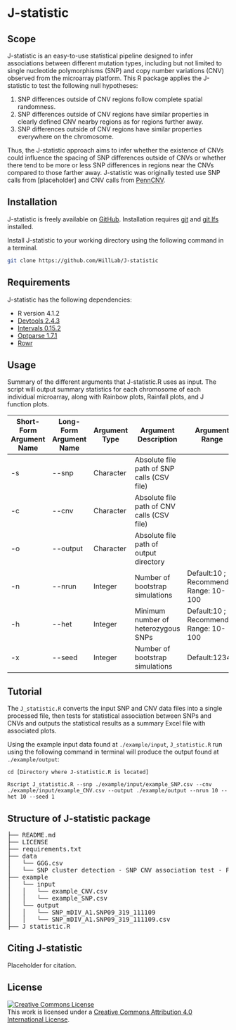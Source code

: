 # J-statistic

## Scope

J-statistic is an easy-to-use statistical pipeline designed to infer associations between different mutation types, including but not limited to single nucleotide polymorphisms (SNP) and copy number variations (CNV) observed from the microarray platform. This R package applies the J-statistic to test the following null hypotheses:

1. SNP differences outside of CNV regions follow complete spatial randomness.
2. SNP differences outside of CNV regions have similar properties in clearly defined CNV nearby regions as for regions further away.
3. SNP differences outside of CNV regions have similar properties everywhere on the chromosome.

Thus, the J-statistic approach aims to infer whether the existence of CNVs could influence the spacing of SNP differences outside of CNVs or whether there tend to be more or less SNP differences in regions near the CNVs compared to those farther away. J-statistic was originally tested use SNP calls from [placeholder] and CNV calls from [PennCNV](http://penncnv.openbioinformatics.org/en/latest/). 

## Installation

J-statistic is freely available on [GitHub](https://github.com/HillLab/J-statistic). Installation requires [git](https://git-scm.com/) and [git lfs](https://git-lfs.github.com/) installed. 

Install J-statistic to your working directory using the following command in a terminal.

```sh
git clone https://github.com/HillLab/J-statistic
```

## Requirements

J-statistic has the following dependencies:
- R version 4.1.2
- [Devtools 2.4.3](https://cran.r-project.org/web/packages/devtools/index.html)
- [Intervals 0.15.2](https://cran.r-project.org/web/packages/intervals/index.html)
- [Optparse 1.7.1](https://cran.r-project.org/web/packages/optparse/index.html)
- [Rowr](https://github.com/cvarrichio/rowr)

## Usage

Summary of the different arguments that J-statistic.R uses as input. The script will output summary statistics for each chromosome of each individual microarray, along with Rainbow plots, Rainfall plots, and J function plots.

Short-Form Argument Name| Long-Form Argument Name| Argument Type | Argument Description | Argument Range 
--- | --- | --- | --- | ---
-s | --snp | Character | Absolute file path of SNP calls (CSV file) |
-c | --cnv | Character | Absolute file path of CNV calls (CSV file) |  
-o | --output | Character | Absolute file path of output directory |  
-n | --nrun | Integer | Number of bootstrap simulations |  Default:10 ; Recommended Range: 10-100
-h | --het | Integer | Minimum number of heterozygous SNPs |  Default:10 ; Recommended Range: 10-100
-x | --seed | Integer | Number of bootstrap simulations |  Default:12345

## Tutorial

The `J_statistic.R` converts the input SNP and CNV data files into a single processed file, then tests for statistical association between SNPs and CNVs and outputs the statistical results as a summary Excel file with associated plots. 

Using the example input data found at `./example/input`, `J_statistic.R` run using the following command in terminal will produce the output found at `./example/output`:

`cd [Directory where J-statistic.R is located]`

`Rscript J_statistic.R --snp ./example/input/example_SNP.csv --cnv ./example/input/example_CNV.csv --output ./example/output --nrun 10 --het 10 --seed 1`

## Structure of J-statistic package
<pre>
├── README.md                                                                     // README. 
├── LICENSE                                                                       // Copy of the Creative Commons Attribution 4.0 License (CC BY). 
├── requirements.txt                                                              // List of package dependencies.   
├── data                                                                          // Directory containing 2 reference datasets. 
│   └── GGG.csv                                                                   // Reference dataset. 
│   └── SNP cluster detection - SNP CNV association test - FUNCTION v4.RData      // Reference dataset. 
├── example                                                                       // Directory containing example input and output files. 
│   └── input                                                                     // Directory containing example input SNP and CNV files. 
│   │   └── example_CNV.csv                                                       // Example SNP file used as input into J-statistic script. 
│   │   └── example_SNP.csv                                                       // Example CNV file used as input into J-statistic script. 
│   └── output                                                                    // Directory containing example output summary statistics and Rainfall, Rainbow, and J function plots. 
│   │   └── SNP_mDIV_A1.SNP09_319_111109                                          // Directory containing summary statistics and plots for one microarray. 
│   │   └── SNP_mDIV_A1.SNP09_319_111109.csv                                      // Processed data combining SNP and CNV input files. 
├── J_statistic.R                                                                 // J-statistic R script. 
</pre>

## Citing J-statistic

Placeholder for citation.

## License

<a rel="license" href="http://creativecommons.org/licenses/by/4.0/"><img alt="Creative Commons License" style="border-width:0" src="https://i.creativecommons.org/l/by/4.0/88x31.png" /></a><br />This work is licensed under a <a rel="license" href="http://creativecommons.org/licenses/by/4.0/">Creative Commons Attribution 4.0 International License</a>.
